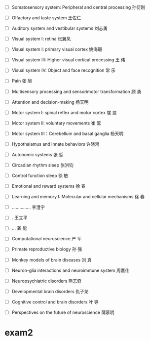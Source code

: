 - [ ] Somatosensory system: Peripheral and central processing	孙衍刚
- [ ] Olfactory and taste system	王佐仁
- [ ] Auditory system and vestibular systems	刘志勇
- [ ] Visual system I: retina	张翼凤
- [ ] Visual system I: primary visual cortex	姚海珊
- [ ] Visual system III: Higher visual cortical processing	王   伟
- [ ] Visual system IV: Object and face recognition	常   乐
- [ ] Pain	张   旭
- [ ] Multisensory processing and sensorimotor transformation	顾   勇
- [ ] Attention and decision-making	杨天明
- [ ] Motor system I: spinal reflex and motor cortex	崔   翯
- [ ] Motor system II: voluntary movements	崔   翯
- [ ] Motor system III：Cerebellum and basal ganglia	杨天明
- [ ] Hypothalamus and innate behaviors	许晓鸿
- [ ] Autonomic systems	张   哲
- [ ] Circadian rhythm sleep	张洪钧
- [ ] Control function sleep	徐   敏
- [ ] Emotional and reward systems	徐   春
- [ ] Learning and memory I: Molecular and cellular mechanisms	徐   春
- [ ] ……………	李澄宇
- [ ] .	王立平
- [ ] …	龚   能
- [ ] Computational neuroscience	严   军
- [ ] Primate reproductive biology	孙   强
- [ ] Monkey models of brain diseases	刘   真
- [ ] Neuron-glia interactions and neuroimmune system	周嘉伟
- [ ] Neuropsychiatric disorders	熊志奇
- [ ] Developmental brain disorders	仇子龙
- [ ] Cognitive control and brain disorders	叶   铮
- [ ] Perspectives on the future of neuroscience	蒲慕明


# exam2
